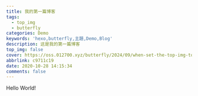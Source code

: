```yaml
---
title: 我的第一篇博客
tags:
  - top_img
  - butterfly
categories: Demo
keywords: 'hexo,butterfly,主題,Demo,Blog'
description: 这是我的第一篇博客
top_img: false
cover: https://oss.012700.xyz/butterfly/2024/09/when-set-the-top-img-to-false.png
abbrlink: c9711c19
date: 2020-10-28 14:15:34
comments: false
---
```


Hello World!
